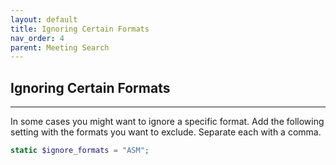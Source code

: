 ```yaml
---
layout: default
title: Ignoring Certain Formats
nav_order: 4
parent: Meeting Search
---
```


## Ignoring Certain Formats

---


In some cases you might want to ignore a specific format.  Add the following setting with the formats you want to exclude.  Separate each with a comma.

```php
static $ignore_formats = "ASM";
```
